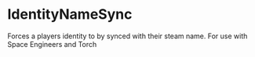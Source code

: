 # IdentityNameSync
Forces a players identity to by synced with their steam name. For use with Space Engineers and Torch
